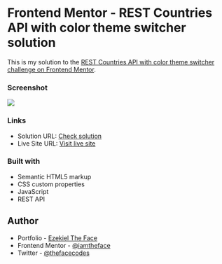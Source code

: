 # Frontend Mentor - REST Countries API with color theme switcher solution

This is my solution to the [REST Countries API with color theme switcher challenge on Frontend Mentor](https://www.frontendmentor.io/challenges/rest-countries-api-with-color-theme-switcher-5cacc469fec04111f7b848ca).

### Screenshot

![](./screenshot.png)

### Links

- Solution URL: [Check solution](https://www.frontendmentor.io/solutions/rest-countries-api-with-color-theme-switcher-T7eapwij-Z)
- Live Site URL: [Visit live site](https://thefacecountriesapi.pages.dev)

### Built with

- Semantic HTML5 markup
- CSS custom properties
- JavaScript
- REST API

## Author

- Portfolio - [Ezekiel The Face](https://thefacecodes.web.app)
- Frontend Mentor - [@iamtheface](https://www.frontendmentor.io/profile/iamtheface)
- Twitter - [@thefacecodes](https://www.twitter.com/thefacecodes)
